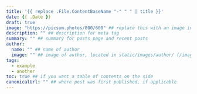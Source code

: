 ```yaml
---
title: '{{ replace .File.ContentBaseName "-" " " | title }}'
date: {{ .Date }}
draft: true
image: "https://picsum.photos/800/600" ## replace this with an image in static/images/posts/ (/images/posts/)
description: "" ## description for meta tag
summary: "" ## summary for posts page and recent posts
author:
  name: "" ## name of author
  image: "" ## image of author, located in static/images/author/ (/images/author/)
tags:
  - example
  - another
toc: true ## if you want a table of contents on the side
canonicalUrl: "" ## where post was first published, if applicable
---
```

